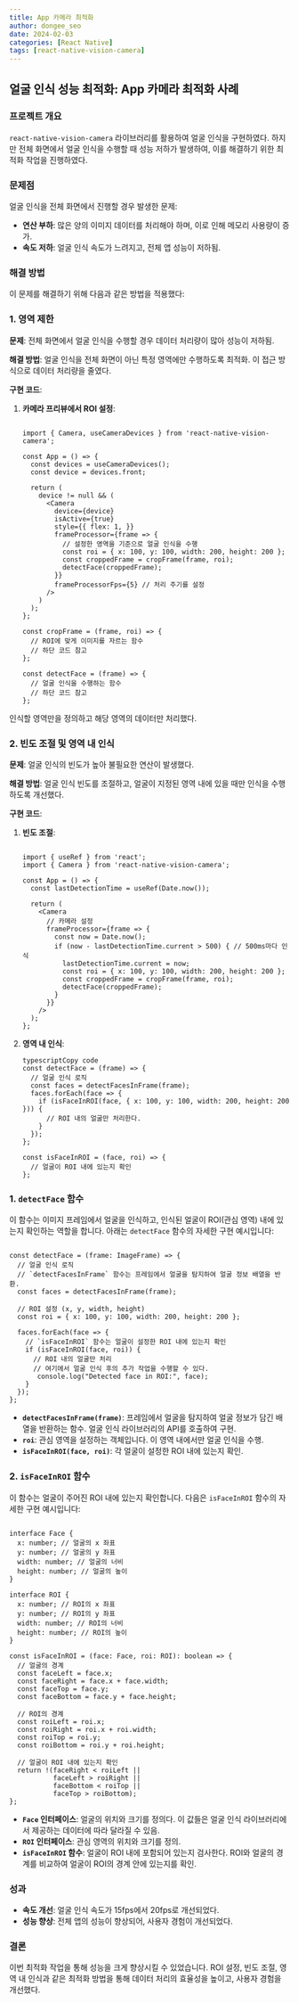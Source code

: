 ```yaml
---
title: App 카메라 최적화
author: dongee_seo
date: 2024-02-03
categories: [React Native]
tags: [react-native-vision-camera]
---
```


## 얼굴 인식 성능 최적화: App 카메라 최적화 사례

### 프로젝트 개요

 `react-native-vision-camera` 라이브러리를 활용하여 얼굴 인식을 구현하였다. 하지만 전체 화면에서 얼굴 인식을 수행할 때 성능 저하가 발생하여, 이를 해결하기 위한 최적화 작업을 진행하였다.

### 문제점

얼굴 인식을 전체 화면에서 진행할 경우 발생한 문제:

- **연산 부하**: 많은 양의 이미지 데이터를 처리해야 하며, 이로 인해 메모리 사용량이 증가.
- **속도 저하**: 얼굴 인식 속도가 느려지고, 전체 앱 성능이 저하됨.

### 해결 방법

이 문제를 해결하기 위해 다음과 같은 방법을 적용했다:

### 1. 영역 제한

**문제**: 전체 화면에서 얼굴 인식을 수행할 경우 데이터 처리량이 많아 성능이 저하됨.

**해결 방법**: 얼굴 인식을 전체 화면이 아닌 특정 영역에만 수행하도록 최적화. 이 접근 방식으로 데이터 처리량을 줄였다.

**구현 코드**:

1. **카메라 프리뷰에서 ROI 설정**:
    
    ```tsx
    
    import { Camera, useCameraDevices } from 'react-native-vision-camera';
    
    const App = () => {
      const devices = useCameraDevices();
      const device = devices.front;
    
      return (
        device != null && (
          <Camera
            device={device}
            isActive={true}
            style={{ flex: 1, }}
            frameProcessor={frame => {
              // 설정한 영역을 기준으로 얼굴 인식을 수행
              const roi = { x: 100, y: 100, width: 200, height: 200 };
              const croppedFrame = cropFrame(frame, roi);
              detectFace(croppedFrame);
            }}
            frameProcessorFps={5} // 처리 주기를 설정
          />
        )
      );
    };
    
    const cropFrame = (frame, roi) => {
      // ROI에 맞게 이미지를 자르는 함수
      // 하단 코드 참고
    };
    
    const detectFace = (frame) => {
      // 얼굴 인식을 수행하는 함수
      // 하단 코드 참고
    };
    
    ```
 인식할 영역만을 정의하고 해당 영역의 데이터만 처리했다.
    

### 2. 빈도 조절 및 영역 내 인식

**문제**: 얼굴 인식의 빈도가 높아 불필요한 연산이 발생했다.

**해결 방법**: 얼굴 인식 빈도를 조절하고, 얼굴이 지정된 영역 내에 있을 때만 인식을 수행하도록 개선했다.

**구현 코드**:

1. **빈도 조절**:
    
    ```tsx
    
    import { useRef } from 'react';
    import { Camera } from 'react-native-vision-camera';
    
    const App = () => {
      const lastDetectionTime = useRef(Date.now());
    
      return (
        <Camera
          // 카메라 설정
          frameProcessor={frame => {
            const now = Date.now();
            if (now - lastDetectionTime.current > 500) { // 500ms마다 인식
              lastDetectionTime.current = now;
              const roi = { x: 100, y: 100, width: 200, height: 200 };
              const croppedFrame = cropFrame(frame, roi);
              detectFace(croppedFrame);
            }
          }}
        />
      );
    };
    
    ```
    
2. **영역 내 인식**:
    
    ```tsx
    typescriptCopy code
    const detectFace = (frame) => {
      // 얼굴 인식 로직
      const faces = detectFacesInFrame(frame);
      faces.forEach(face => {
        if (isFaceInROI(face, { x: 100, y: 100, width: 200, height: 200 })) {
          // ROI 내의 얼굴만 처리한다.
        }
      });
    };
    
    const isFaceInROI = (face, roi) => {
      // 얼굴이 ROI 내에 있는지 확인
    };
    
    ```
    

### 1. `detectFace` 함수

이 함수는 이미지 프레임에서 얼굴을 인식하고, 인식된 얼굴이 ROI(관심 영역) 내에 있는지 확인하는 역할을 합니다. 아래는 `detectFace` 함수의 자세한 구현 예시입니다:

```tsx

const detectFace = (frame: ImageFrame) => {
  // 얼굴 인식 로직
  // `detectFacesInFrame` 함수는 프레임에서 얼굴을 탐지하여 얼굴 정보 배열을 반환.
  const faces = detectFacesInFrame(frame);

  // ROI 설정 (x, y, width, height)
  const roi = { x: 100, y: 100, width: 200, height: 200 };

  faces.forEach(face => {
    // `isFaceInROI` 함수는 얼굴이 설정한 ROI 내에 있는지 확인
    if (isFaceInROI(face, roi)) {
      // ROI 내의 얼굴만 처리
      // 여기에서 얼굴 인식 후의 추가 작업을 수행할 수 있다.
       console.log("Detected face in ROI:", face);
    }
  });
};

```

- **`detectFacesInFrame(frame)`**: 프레임에서 얼굴을 탐지하여 얼굴 정보가 담긴 배열을 반환하는 함수.  얼굴 인식 라이브러리의 API를 호출하여 구현.
- **`roi`**: 관심 영역을 설정하는 객체입니다. 이 영역 내에서만 얼굴 인식을 수행.
- **`isFaceInROI(face, roi)`**: 각 얼굴이 설정한 ROI 내에 있는지 확인.

### 2. `isFaceInROI` 함수

이 함수는 얼굴이 주어진 ROI 내에 있는지 확인합니다. 다음은 `isFaceInROI` 함수의 자세한 구현 예시입니다:

```tsx

interface Face {
  x: number; // 얼굴의 x 좌표
  y: number; // 얼굴의 y 좌표
  width: number; // 얼굴의 너비
  height: number; // 얼굴의 높이
}

interface ROI {
  x: number; // ROI의 x 좌표
  y: number; // ROI의 y 좌표
  width: number; // ROI의 너비
  height: number; // ROI의 높이
}

const isFaceInROI = (face: Face, roi: ROI): boolean => {
  // 얼굴의 경계
  const faceLeft = face.x;
  const faceRight = face.x + face.width;
  const faceTop = face.y;
  const faceBottom = face.y + face.height;

  // ROI의 경계
  const roiLeft = roi.x;
  const roiRight = roi.x + roi.width;
  const roiTop = roi.y;
  const roiBottom = roi.y + roi.height;

  // 얼굴이 ROI 내에 있는지 확인
  return !(faceRight < roiLeft ||
           faceLeft > roiRight ||
           faceBottom < roiTop ||
           faceTop > roiBottom);
};

```

- **`Face` 인터페이스**: 얼굴의 위치와 크기를 정의다. 이 값들은 얼굴 인식 라이브러리에서 제공하는 데이터에 따라 달라질 수 있음.
- **`ROI` 인터페이스**: 관심 영역의 위치와 크기를 정의.
- **`isFaceInROI` 함수**: 얼굴이 ROI 내에 포함되어 있는지 검사한다. ROI와 얼굴의 경계를 비교하여 얼굴이 ROI의 경계 안에 있는지를 확인.

### 성과

- **속도 개선**: 얼굴 인식 속도가 15fps에서 20fps로 개선되었다.
- **성능 향상**: 전체 앱의 성능이 향상되어, 사용자 경험이 개선되었다.

### 결론

이번 최적화 작업을 통해 성능을 크게 향상시킬 수 있었습니다. ROI 설정, 빈도 조절, 영역 내 인식과 같은 최적화 방법을 통해 데이터 처리의 효율성을 높이고, 사용자 경험을 개선했다. 
